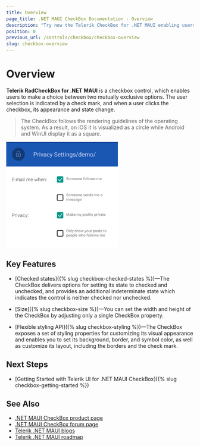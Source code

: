 ```yaml
---
title: Overview
page_title: .NET MAUI CheckBox Documentation - Overview
description: "Try now the Telerik CheckBox for .NET MAUI enabling users to make a choice between two mutually exclusive options."
position: 0
previous_url: /controls/checkbox/checkbox-overview
slug: checkbox-overview
---
```


# Overview

**Telerik RadCheckBox for .NET MAUI** is a checkbox control, which enables users to make a choice between two mutually exclusive options. The user selection is indicated by a check mark, and when a user clicks the checkbox, its appearance and state change.  

> The CheckBox follows the rendering guidelines of the operating system. As a result, on iOS it is visualized as a circle while Android and WinUI display it as a square.

![CheckBox Overview](images/checkbox-overview.png "CheckBox Overview")

## Key Features

* [Checked states]({% slug checkbox-checked-states %})&mdash;The CheckBox delivers options for setting its state to checked and unchecked, and provides an additional indeterminate state which indicates the control is neither checked nor unchecked.

* [Size]({% slug checkbox-size %})&mdash;You can set the width and height of the CheckBox by adjusting only a single CheckBox property.

* [Flexible styling API]({% slug checkbox-styling %})&mdash;The CheckBox exposes a set of styling properties for customizing its visual appearance and enables you to set its background, border, and symbol color, as well as customize its layout, including the borders and the check mark.

## Next Steps

- [Getting Started with Telerik UI for .NET MAUI CheckBox]({% slug checkbox-getting-started %})

## See Also

- [.NET MAUI CheckBox product page](https://www.telerik.com/maui-ui/checkbox)
- [.NET MAUI CheckBox forum page](https://www.telerik.com/forums/maui?tagId=1784)
- [Telerik .NET MAUI blogs](https://www.telerik.com/blogs/tag/.net-maui)
- [Telerik .NET MAUI roadmap](https://www.telerik.com/support/whats-new/maui-ui/roadmap)
